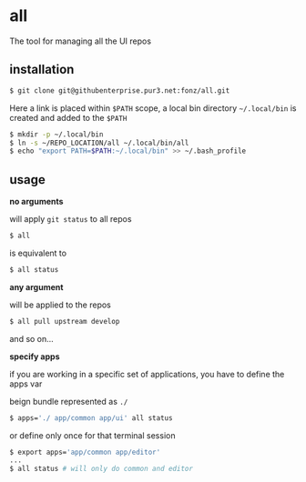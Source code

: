# all

The tool for managing all the UI repos

## installation

```bash
$ git clone git@githubenterprise.pur3.net:fonz/all.git
```

Here a link is placed within `$PATH` scope, a local bin directory `~/.local/bin` is created and added to the `$PATH`

```bash
$ mkdir -p ~/.local/bin
$ ln -s ~/REPO_LOCATION/all ~/.local/bin/all
$ echo "export PATH=$PATH:~/.local/bin" >> ~/.bash_profile
```

## usage

**no arguments**

will apply `git status` to all repos

```bash
$ all
```

is equivalent to

```bash
$ all status
```

**any argument**

will be applied to the repos

```bash
$ all pull upstream develop
```

and so on...

**specify apps**

if you are working in a specific set of applications, you have to define the apps var

beign bundle represented as `./`

```bash
$ apps='./ app/common app/ui' all status
```

or define only once for that terminal session

```bash
$ export apps='app/common app/editor'
...
$ all status # will only do common and editor
```


